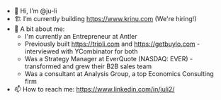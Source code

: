 * 👋 Hi, I’m @ju-li
* 🏗 I’m currently building https://www.krinu.com (We're hiring!)
* 📃 A bit about me:
    * I'm currently an Entrepreneur at Antler
    * Previously built https://tripli.com and https://getbuylo.com - interviewed with YCombinator for both
    * Was a Strategy Manager at EverQuote (NASDAQ: EVER) - transformed and grew their B2B sales team
    * Was a consultant at Analysis Group, a top Economics Consulting firm
* 📫 How to reach me: https://www.linkedin.com/in/juli2/

<!---
ju-li/ju-li is a ✨ special ✨ repository because its `README.md` (this file) appears on your GitHub profile.
You can click the Preview link to take a look at your changes.
--->
